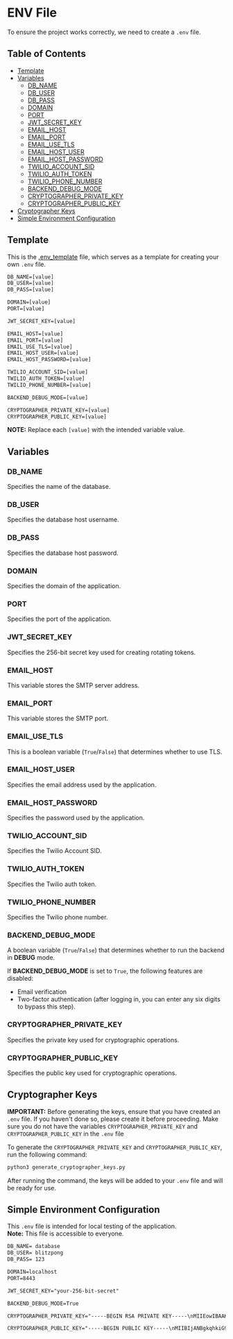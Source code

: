 # ENV File

To ensure the project works correctly, we need to create a `.env` file.

## Table of Contents

- [Template](#template)
- [Variables](#variables)
  - [DB\_NAME](#db_name)
  - [DB\_USER](#db_user)
  - [DB\_PASS](#db_pass)
  - [DOMAIN](#domain)
  - [PORT](#port)
  - [JWT\_SECRET\_KEY](#jwt_secret_key)
  - [EMAIL\_HOST](#email_host)
  - [EMAIL\_PORT](#email_port)
  - [EMAIL\_USE\_TLS](#email_use_tls)
  - [EMAIL\_HOST\_USER](#email_host_user)
  - [EMAIL\_HOST\_PASSWORD](#email_host_password)
  - [TWILIO\_ACCOUNT\_SID](#twilio_account_sid)
  - [TWILIO\_AUTH\_TOKEN](#twilio_auth_token)
  - [TWILIO\_PHONE\_NUMBER](#twilio_phone_number)
  - [BACKEND\_DEBUG\_MODE](#backend_debug_mode)
  - [CRYPTOGRAPHER\_PRIVATE\_KEY](#cryptographer_private_key)
  - [CRYPTOGRAPHER\_PUBLIC\_KEY](#cryptographer_public_key)
- [Cryptographer Keys](#cryptographer-keys)
- [Simple Environment Configuration](#simple-environment-configuration)

## Template

This is the [.env_template](.env_template) file, which serves as a template for creating your own `.env` file.

```txt
DB_NAME=[value]
DB_USER=[value]
DB_PASS=[value]

DOMAIN=[value]
PORT=[value]

JWT_SECRET_KEY=[value]

EMAIL_HOST=[value]
EMAIL_PORT=[value]
EMAIL_USE_TLS=[value]
EMAIL_HOST_USER=[value]
EMAIL_HOST_PASSWORD=[value] 

TWILIO_ACCOUNT_SID=[value]
TWILIO_AUTH_TOKEN=[value]
TWILIO_PHONE_NUMBER=[value]

BACKEND_DEBUG_MODE=[value]

CRYPTOGRAPHER_PRIVATE_KEY=[value]
CRYPTOGRAPHER_PUBLIC_KEY=[value]
```

**NOTE:** Replace each `[value]` with the intended variable value.

## Variables

### DB_NAME

Specifies the name of the database.

### DB_USER

Specifies the database host username.

### DB_PASS

Specifies the database host password.

### DOMAIN

Specifies the domain of the application.

### PORT

Specifies the port of the application.

### JWT_SECRET_KEY

Specifies the 256-bit secret key used for creating rotating tokens.

### EMAIL_HOST

This variable stores the SMTP server address.

### EMAIL_PORT

This variable stores the SMTP port.

### EMAIL_USE_TLS

This is a boolean variable (`True`/`False`) that determines whether to use TLS.

### EMAIL_HOST_USER

Specifies the email address used by the application.

### EMAIL_HOST_PASSWORD

Specifies the password used by the application.

### TWILIO_ACCOUNT_SID

Specifies the Twilio Account SID.

### TWILIO_AUTH_TOKEN

Specifies the Twilio auth token.

### TWILIO_PHONE_NUMBER

Specifies the Twilio phone number.

### BACKEND_DEBUG_MODE

A boolean variable (`True`/`False`) that determines whether to run the backend in **DEBUG** mode.

If **BACKEND_DEBUG_MODE** is set to `True`, the following features are disabled:
- Email verification
- Two-factor authentication (after logging in, you can enter any six digits to bypass this step).

### CRYPTOGRAPHER_PRIVATE_KEY

Specifies the private key used for cryptographic operations.

### CRYPTOGRAPHER_PUBLIC_KEY

Specifies the public key used for cryptographic operations.

## Cryptographer Keys

**IMPORTANT:** Before generating the keys, ensure that you have created an `.env` file. If you haven't done so, please create it before proceeding. Make sure you do not have the variables `CRYPTOGRAPHER_PRIVATE_KEY` and `CRYPTOGRAPHER_PUBLIC_KEY` in the `.env` file

To generate the `CRYPTOGRAPHER_PRIVATE_KEY` and `CRYPTOGRAPHER_PUBLIC_KEY`, run the following command:

```bash
python3 generate_cryptographer_keys.py
```

After running the command, the keys will be added to your `.env` file and will be ready for use.

## Simple Environment Configuration

This `.env` file is intended for local testing of the application.  
**Note:** This file is accessible to everyone.

```txt
DB_NAME= database
DB_USER= blitzpong
DB_PASS= 123

DOMAIN=localhost
PORT=8443

JWT_SECRET_KEY="your-256-bit-secret"

BACKEND_DEBUG_MODE=True

CRYPTOGRAPHER_PRIVATE_KEY="-----BEGIN RSA PRIVATE KEY-----\nMIIEowIBAAKCAQEA4f9SMuGvAC0Fzcztq50ueG+w3fB54QOr0NMIwAsMEPApmZhG\nPjSw//Y4Xtc8Nxy1Kbr4B7vzwA6DPKLQk6fHnaOj0w8OMDW68ugiNdt5Sq+4buH/\n8OoTA1CADC5S/oFJhGsV+VOtrTY2GuB+ebZIrQoZN2WaA0nqU3f2eKg9f0kxr53E\ngNjD9evnAJWZLlx5LJrJt7F7mGzbuX8cBhokxToKwP9euvzy+Y6IH5XbTRUgN4Xs\nF6yXtTSbDR2dklmVLyjvIvMKbL+4i205wNR0aG8yvws96HKxIbK8O3mHYmjJZHfQ\nVHxnOaVXswpL/Sp5QtCcLBqqAbSA1fE4p7JmgQIDAQABAoIBAAimJPMPzkrdTj0u\nsDNayfwfuSb7RKzS/0S4CNwRqCnvSQZI7LpFebcoCQb/KX2p9nh1AHhKTgUuAQGF\ncSJPf90Vdcf2aep4KfIRJnsFbd5I/I/YzBrgGG9uaaIdtT0qfUHpN79xn4JTIm2z\npP97NYuSyP2E4Miqr+I3I3qBZM4d0HDyyTjmvCsGqTqV/jN9RsLneS38HLj3E94I\n7989gCXxqQ2huPH01V8WbyXjEi4xTIOUq8DzH7o9FQV1usiiHgXUeoiV45EH6d+k\ne5sJfjzDI0hSi4kBBBLeBpDKurm6u2LVE4M2WAVtvRfQ2HjKqaVASFXDa+8UeXXv\ntMSNTOECgYEA+qiGbxFUAYYIbPMQMQ8gqhz7TzsCgEGCIxS1SVLBWwFQ7VI4j/kl\niSjuKXUWy33acFvgTfWdyG0qS2UHssYANXQnqLZDCpor9oKkOSke7PHVjwwoRmmb\n0ClAy+HeCsMjg+l84VONH0G//opDmXahpBsMfTYPtEU2nFygaFGiKZECgYEA5tBB\n3bQCwXdeqPDUfjv+YFy/90UQlsTTmCloZUcuIo69ZEoRUojb4jZoijdkWewkZvfP\nye78M9HnJcqiuJT2L5kRL6gjLjvJPRw0nulG74i64jT29g++3z9Lu+FKMAlwTpIW\n+t17CjBw0oaSBrsI70sqZbcaslHt2C8LQktqdfECgYB/TP+ZgO9tJqk4y+k5QTmR\nq85mWs3WXW6+alH3vzO8CFsVbGCVni9WDZeHLpQ5HN3HmqG8djWACREl4VWbkbuh\najCKGqbJx6r0Mz08Won+RIP1dnMt74zWl1z1Lu0aAikTYY2u0kQlz7q2h3n1gq5t\nLd+V59Lp9wzZNKGy2WLGQQKBgDrq5DVMkvuBlgc32nYSqF8+rb3XwmFKAt0vjLd1\nkQA/QXcNNRjFWKOI0eyeMR6HGc+y6Daaq4Qqy38pF5pYY/NIdkuc9sYBet//iCsc\nTwAr/dBqRrQO1uEzzgg6fO6AKkvUHMuSp6q1LMeAlFvleGVk4YCvWcA1C6qIb65P\ng/BxAoGBAM9ebtb6zn8aaRkYQCqlSj1n2mF8V+5YyPMbvD+cuxztGwhjzf71itz9\nd0xKrUZND/rssPSf5KT4sX+iwDEv20Q+RAka529eZUH65NbVBRE4exP2TFoXA2Rq\nMwPESmyicih0sKbMS5ivTmimWH4tPPdsNaB9feP0W97670mX68GL\n-----END RSA PRIVATE KEY-----\n"

CRYPTOGRAPHER_PUBLIC_KEY="-----BEGIN PUBLIC KEY-----\nMIIBIjANBgkqhkiG9w0BAQEFAAOCAQ8AMIIBCgKCAQEA4f9SMuGvAC0Fzcztq50u\neG+w3fB54QOr0NMIwAsMEPApmZhGPjSw//Y4Xtc8Nxy1Kbr4B7vzwA6DPKLQk6fH\nnaOj0w8OMDW68ugiNdt5Sq+4buH/8OoTA1CADC5S/oFJhGsV+VOtrTY2GuB+ebZI\nrQoZN2WaA0nqU3f2eKg9f0kxr53EgNjD9evnAJWZLlx5LJrJt7F7mGzbuX8cBhok\nxToKwP9euvzy+Y6IH5XbTRUgN4XsF6yXtTSbDR2dklmVLyjvIvMKbL+4i205wNR0\naG8yvws96HKxIbK8O3mHYmjJZHfQVHxnOaVXswpL/Sp5QtCcLBqqAbSA1fE4p7Jm\ngQIDAQAB\n-----END PUBLIC KEY-----\n"
```
